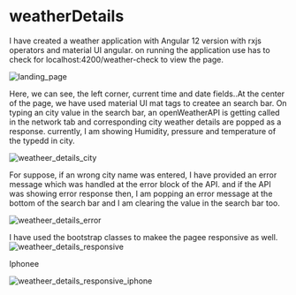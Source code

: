 # weatherDetails

I have created a weather application with Angular 12 version with rxjs operators and material UI angular.
on running the application use has to check for localhost:4200/weather-check to view the page.

![landing_page](https://user-images.githubusercontent.com/75521816/137730628-b9066c4b-0010-458e-b388-f104fcae209c.png)

Here, we can see, the left corner, current time and date fields..At the center of the page, we have used material UI mat tags to createe an search bar.
On typing an city value in the search bar, an openWeatherAPI is getting called in the network tab and corresponding city weather details are popped as a response.
currently, I am showing Humidity, pressure and temperature of the typedd in city.

![weatheer_details_city](https://user-images.githubusercontent.com/75521816/137731287-1f0b5644-c786-4c0f-b1d2-135ba1913b7f.png)

For suppose, if an wrong city name was entered, I have provided an error message which was handled at the error block of the API.
and if the API was showing error response then, I am popping an error message at the bottom of the search bar and I am clearing the value in the search bar too.

![weatheer_details_error](https://user-images.githubusercontent.com/75521816/137731658-5d5e03de-1551-43d9-a189-8125314ba65c.png)

I have used the bootstrap classes to makee the pagee responsive as well.
![weatheer_details_responsive](https://user-images.githubusercontent.com/75521816/137731910-3ecfc47b-1452-4bf7-bc54-41bf8c2e5df3.png)

Iphonee

![weatheer_details_responsive_iphone](https://user-images.githubusercontent.com/75521816/137732233-8db0b8ae-13ab-4fd0-8c03-562e33abf526.png)
